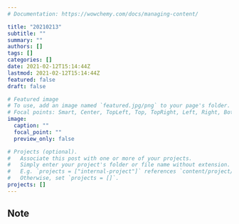 ```yaml
---
# Documentation: https://wowchemy.com/docs/managing-content/

title: "20210213"
subtitle: ""
summary: ""
authors: []
tags: []
categories: []
date: 2021-02-12T15:14:44Z
lastmod: 2021-02-12T15:14:44Z
featured: false
draft: false

# Featured image
# To use, add an image named `featured.jpg/png` to your page's folder.
# Focal points: Smart, Center, TopLeft, Top, TopRight, Left, Right, BottomLeft, Bottom, BottomRight.
image:
  caption: ""
  focal_point: ""
  preview_only: false

# Projects (optional).
#   Associate this post with one or more of your projects.
#   Simply enter your project's folder or file name without extension.
#   E.g. `projects = ["internal-project"]` references `content/project/deep-learning/index.md`.
#   Otherwise, set `projects = []`.
projects: []
---
```


## Note

